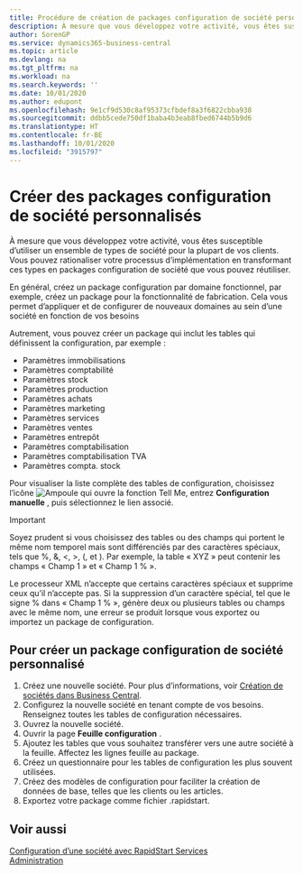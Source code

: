 ```yaml
---
title: Procédure de création de packages configuration de société personnalisés | Microsoft Docs
description: À mesure que vous développez votre activité, vous êtes susceptible d’utiliser un ensemble de types de société pour la plupart de vos clients. Vous pouvez rationaliser votre processus d’implémentation en transformant ces types en packages configuration de société que vous pouvez réutiliser.
author: SorenGP
ms.service: dynamics365-business-central
ms.topic: article
ms.devlang: na
ms.tgt_pltfrm: na
ms.workload: na
ms.search.keywords: ''
ms.date: 10/01/2020
ms.author: edupont
ms.openlocfilehash: 9e1cf9d530c8af95373cfbdef8a3f6822cbba938
ms.sourcegitcommit: ddbb5cede750df1baba4b3eab8fbed6744b5b9d6
ms.translationtype: HT
ms.contentlocale: fr-BE
ms.lasthandoff: 10/01/2020
ms.locfileid: "3915797"
---
```

# <a name="create-custom-company-configuration-packages"></a>Créer des packages configuration de société personnalisés
À mesure que vous développez votre activité, vous êtes susceptible d’utiliser un ensemble de types de société pour la plupart de vos clients. Vous pouvez rationaliser votre processus d’implémentation en transformant ces types en packages configuration de société que vous pouvez réutiliser.  

En général, créez un package configuration par domaine fonctionnel, par exemple, créez un package pour la fonctionnalité de fabrication. Cela vous permet d’appliquer et de configurer de nouveaux domaines au sein d’une société en fonction de vos besoins  

Autrement, vous pouvez créer un package qui inclut les tables qui définissent la configuration, par exemple :  

-   Paramètres immobilisations  
-   Paramètres comptabilité  
-   Paramètres stock  
-   Paramètres production  
-   Paramètres achats  
-   Paramètres marketing  
-   Paramètres services  
-   Paramètres ventes  
-   Paramètres entrepôt  
-   Paramètres comptabilisation  
-   Paramètres comptabilisation TVA  
-   Paramètres compta. stock  

Pour visualiser la liste complète des tables de configuration, choisissez l’icône ![Ampoule qui ouvre la fonction Tell Me](media/ui-search/search_small.png "Dites-moi ce que vous voulez faire"), entrez **Configuration manuelle** , puis sélectionnez le lien associé.  

> [!IMPORTANT]
> Soyez prudent si vous choisissez des tables ou des champs qui portent le même nom temporel mais sont différenciés par des caractères spéciaux, tels que %, &, <, >, (, et ). Par exemple, la table « XYZ » peut contenir les champs « Champ 1 » et « Champ 1 % ».
>
> Le processeur XML n’accepte que certains caractères spéciaux et supprime ceux qu’il n’accepte pas. Si la suppression d’un caractère spécial, tel que le signe % dans « Champ 1 % », génère deux ou plusieurs tables ou champs avec le même nom, une erreur se produit lorsque vous exportez ou importez un package de configuration.

## <a name="to-create-a-custom-company-configuration-package"></a>Pour créer un package configuration de société personnalisé  
1.  Créez une nouvelle société. Pour plus d’informations, voir [Création de sociétés dans Business Central](about-new-company.md).  
3.  Configurez la nouvelle société en tenant compte de vos besoins. Renseignez toutes les tables de configuration nécessaires.  
4.  Ouvrez la nouvelle société.
5. Ouvrir la page **Feuille configuration** .  
6.  Ajoutez les tables que vous souhaitez transférer vers une autre société à la feuille. Affectez les lignes feuille au package.  
7.  Créez un questionnaire pour les tables de configuration les plus souvent utilisées.  
8.  Créez des modèles de configuration pour faciliter la création de données de base, telles que les clients ou les articles.  
9.  Exportez votre package comme fichier .rapidstart.  

## <a name="see-also"></a>Voir aussi  
[Configuration d’une société avec RapidStart Services](admin-set-up-a-company-with-rapidstart.md)  
[Administration](admin-setup-and-administration.md)
